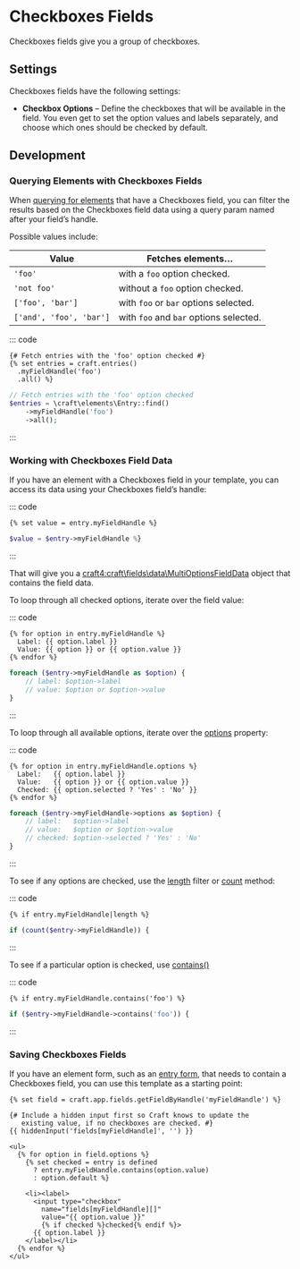 # Checkboxes Fields

Checkboxes fields give you a group of checkboxes.

## Settings

Checkboxes fields have the following settings:

- **Checkbox Options** – Define the checkboxes that will be available in the field. You even get to set the option values and labels separately, and choose which ones should be checked by default.

## Development

### Querying Elements with Checkboxes Fields

When [querying for elements](element-queries.md) that have a Checkboxes field, you can filter the results based on the Checkboxes field data using a query param named after your field’s handle.

Possible values include:

| Value | Fetches elements…
| - | -
| `'foo'` | with a `foo` option checked.
| `'not foo'` | without a `foo` option checked.
| `['foo', 'bar']` | with `foo` or `bar` options selected.
| `['and', 'foo', 'bar']` | with `foo` and `bar` options selected.

::: code
```twig
{# Fetch entries with the 'foo' option checked #}
{% set entries = craft.entries()
  .myFieldHandle('foo')
  .all() %}
```
```php
// Fetch entries with the 'foo' option checked
$entries = \craft\elements\Entry::find()
    ->myFieldHandle('foo')
    ->all();
```
:::

### Working with Checkboxes Field Data

If you have an element with a Checkboxes field in your template, you can access its data using your Checkboxes field’s handle:

::: code
```twig
{% set value = entry.myFieldHandle %}
```
```php
$value = $entry->myFieldHandle %}
```
:::

That will give you a <craft4:craft\fields\data\MultiOptionsFieldData> object that contains the field data.

To loop through all checked options, iterate over the field value:

::: code
```twig
{% for option in entry.myFieldHandle %}
  Label: {{ option.label }}
  Value: {{ option }} or {{ option.value }}
{% endfor %}
```
```php
foreach ($entry->myFieldHandle as $option) {
    // label: $option->label
    // value: $option or $option->value
}
```
:::

To loop through all available options, iterate over the [options](craft4:craft\fields\data\MultiOptionsFieldData::getOptions()) property:

::: code
```twig
{% for option in entry.myFieldHandle.options %}
  Label:   {{ option.label }}
  Value:   {{ option }} or {{ option.value }}
  Checked: {{ option.selected ? 'Yes' : 'No' }}
{% endfor %}
```
```php
foreach ($entry->myFieldHandle->options as $option) {
    // label:   $option->label
    // value:   $option or $option->value
    // checked: $option->selected ? 'Yes' : 'No'
}
```
:::

To see if any options are checked, use the [length](https://twig.symfony.com/doc/3.x/filters/length.html) filter or [count](https://www.php.net/manual/en/function.count.php) method:

::: code
```twig
{% if entry.myFieldHandle|length %}
```
```php
if (count($entry->myFieldHandle)) {
```
:::

To see if a particular option is checked, use [contains()](craft4:craft\fields\data\MultiOptionsFieldData::contains())

::: code
```twig
{% if entry.myFieldHandle.contains('foo') %}
```
```php
if ($entry->myFieldHandle->contains('foo')) {
```
:::

### Saving Checkboxes Fields

If you have an element form, such as an [entry form](https://craftcms.com/knowledge-base/entry-form), that needs to contain a Checkboxes field, you can use this template as a starting point:

```twig
{% set field = craft.app.fields.getFieldByHandle('myFieldHandle') %}

{# Include a hidden input first so Craft knows to update the
   existing value, if no checkboxes are checked. #}
{{ hiddenInput('fields[myFieldHandle]', '') }}

<ul>
  {% for option in field.options %}
    {% set checked = entry is defined
      ? entry.myFieldHandle.contains(option.value)
      : option.default %}

    <li><label>
      <input type="checkbox"
        name="fields[myFieldHandle][]"
        value="{{ option.value }}"
        {% if checked %}checked{% endif %}>
      {{ option.label }}
    </label></li>
  {% endfor %}
</ul>
```
